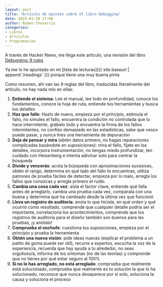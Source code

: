```yaml
---
layout: post
title: "Artículo de opinión sobre el libro Debugging"
date: 2025-01-20 17:00
author: Ruben Chavarria
categories:
- Libros
- Articulos
- Programacion
---
```


A través de Hacker News, me llega este artículo, una revisión
del libro [Debugging: 9 rules](https://dwheeler.com/essays/debugging-agans.html)

Ya me lo he apuntado en mi [lista de lecturas]({{ site.baseurl | append:'/readings' }})
porque tiene una muy buena pinta

<!-- more -->

Como resumen, ahí van las 9 reglas del libro, traducidas literalmente
del artículo, no hay nada mío en ellas:

1. **Entiende el sistema**: Lee el manual, lee todo en profundidad, 
conoce los fundamentos, conoce la hoja de ruta, entiende tus herramientas 
y busca los detalles
2. **Haz que falle**: Hazlo de nuevo, empieza por el principio, estimula el fallo,
no simules el fallo, encuentra la condición no controlada que lo hace
intermitente, grábalo todo y encuentra la firma de los fallos intermitentes,
no confíes demasiado en las estadísticas, sabe que «eso» puede pasar, 
y nunca tires una herramienta de depuración
3. **Deja de pensar y mira** (obtén datos primero, no hagas reparaciones complicadas
basándote en suposiciones): mira el fallo, fíjate en los detalles, incorpora 
instrumentación, no tengas miedo profundizar, 
ten cuidado con Heisenberg e intenta adivinar solo para centrar la búsqueda
4. **Divide y vencerás**: acota la búsqueda con aproximaciones sucesivas, 
obtén el rango, determina en qué lado del fallo te encuentras, utiliza patrones
de prueba fáciles de detectar, empieza por lo malo, arregla los fallos que 
conozcas y arregla primero el ruido.
5. **Cambia una cosa cada vez**: aísla el factor clave, entiende qué falla antes 
de arreglarlo, cambia una prueba cada vez, compárala con una buena y determina
qué ha cambiado desde la última vez que funcionó
6. **Lleva un registro de auditoría**: anota lo que hiciste, en qué orden y qué
ocurrió como resultado, comprende que cualquier detalle podría ser el importante,
correlaciona los acontecimientos, comprende que los registros de auditoría 
para el diseño también son buenos para las pruebas, ¡y anótalo!
7. **Comprueba el enchufe**: cuestiona tus suposiciones, empieza por el principio 
y prueba la herramienta
8. **Obtén una nueva visión**: pide ideas nuevas (explicar el problema a un patito 
de goma puede ser útil), recurre a expertos, escucha la voz de la experiencia,
recuerda que hay ayuda a tu alrededor, no seas orgulloso/a, informa de los
síntomas (no de las teorías) y comprende que no tienes por qué estar seguro al 100%
9. **Si no lo has arreglado, no está arreglado**: comprueba que realmente está solucionado,
comprueba que realmente es tu solución la que lo ha solucionado, reconoce que
nunca desaparece por sí solo, soluciona la causa y soluciona el proceso 
